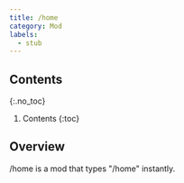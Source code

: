 ```yaml
---
title: /home
category: Mod
labels:
  - stub
---
```

## Contents
{:.no_toc}
1. Contents
{:toc}

## Overview
/home is a mod that types "/home" instantly.
